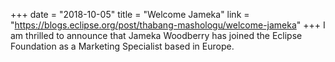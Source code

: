 +++
date = "2018-10-05"
title = "Welcome Jameka"
link = "https://blogs.eclipse.org/post/thabang-mashologu/welcome-jameka"
+++
I am thrilled to announce that Jameka Woodberry has joined the Eclipse Foundation as a Marketing Specialist based in Europe.